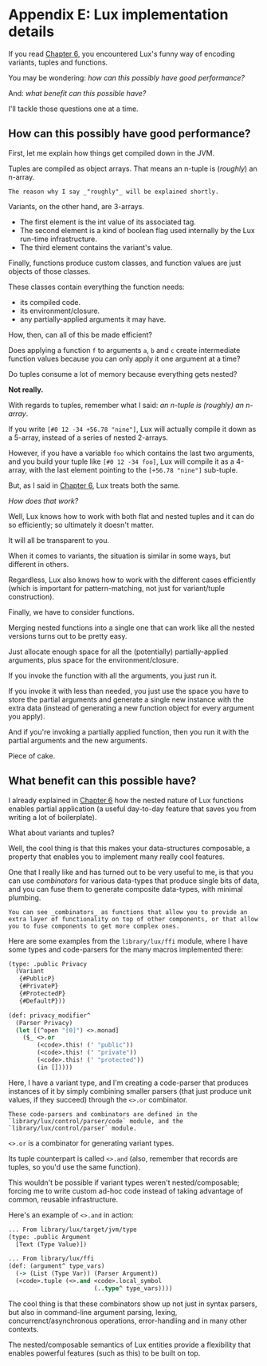 # Appendix E: Lux implementation details

If you read [Chapter 6](chapter_6.md), you encountered Lux's funny way of encoding variants, tuples and functions.

You may be wondering: _how can this possibly have good performance?_

And: _what benefit can this possible have?_

I'll tackle those questions one at a time.

## How can this possibly have good performance?

First, let me explain how things get compiled down in the JVM.

Tuples are compiled as object arrays.
That means an n-tuple is (_roughly_) an n-array.

	The reason why I say _"roughly"_ will be explained shortly.

Variants, on the other hand, are 3-arrays.

* The first element is the int value of its associated tag.
* The second element is a kind of boolean flag used internally by the Lux run-time infrastructure.
* The third element contains the variant's value.

Finally, functions produce custom classes, and function values are just objects of those classes.

These classes contain everything the function needs:

* its compiled code.
* its environment/closure.
* any partially-applied arguments it may have.

How, then, can all of this be made efficient?

Does applying a function `f` to arguments `a`, `b` and `c` create intermediate function values because you can only apply it one argument at a time?

Do tuples consume a lot of memory because everything gets nested?

**Not really.**

With regards to tuples, remember what I said: _an n-tuple is (roughly) an n-array_.

If you write `[#0 12 -34 +56.78 "nine"]`, Lux will actually compile it down as a 5-array, instead of a series of nested 2-arrays.

However, if you have a variable `foo` which contains the last two arguments, and you build your tuple like `[#0 12 -34 foo]`, Lux will compile it as a 4-array, with the last element pointing to the `[+56.78 "nine"]` sub-tuple.

But, as I said in [Chapter 6](chapter_6.md), Lux treats both the same.

_How does that work?_

Well, Lux knows how to work with both flat and nested tuples and it can do so efficiently; so ultimately it doesn't matter.

It will all be transparent to you.

When it comes to variants, the situation is similar in some ways, but different in others.

Regardless, Lux also knows how to work with the different cases efficiently (which is important for pattern-matching, not just for variant/tuple construction).

Finally, we have to consider functions.

Merging nested functions into a single one that can work like all the nested versions turns out to be pretty easy.

Just allocate enough space for all the (potentially) partially-applied arguments, plus space for the environment/closure.

If you invoke the function with all the arguments, you just run it.

If you invoke it with less than needed, you just use the space you have to store the partial arguments and generate a single new instance with the extra data (instead of generating a new function object for every argument you apply).

And if you're invoking a partially applied function, then you run it with the partial arguments and the new arguments.

Piece of cake.

## What benefit can this possible have?

I already explained in [Chapter 6](chapter_6.md) how the nested nature of Lux functions enables partial application (a useful day-to-day feature that saves you from writing a lot of boilerplate).

What about variants and tuples?

Well, the cool thing is that this makes your data-structures composable, a property that enables you to implement many really cool features.

One that I really like and has turned out to be very useful to me, is that you can use _combinators_ for various data-types that produce single bits of data, and you can fuse them to generate composite data-types, with minimal plumbing.

	You can see _combinators_ as functions that allow you to provide an extra layer of functionality on top of other components, or that allow you to fuse components to get more complex ones.

Here are some examples from the `library/lux/ffi` module, where I have some types and code-parsers for the many macros implemented there:

```clojure
(type: .public Privacy
  (Variant
   {#PublicP}
   {#PrivateP}
   {#ProtectedP}
   {#DefaultP}))

(def: privacy_modifier^
  (Parser Privacy)
  (let [(^open "[0]") <>.monad]
    ($_ <>.or
        (<code>.this! (' "public"))
        (<code>.this! (' "private"))
        (<code>.this! (' "protected"))
        (in []))))
```

Here, I have a variant type, and I'm creating a code-parser that produces instances of it by simply combining smaller parsers (that just produce unit values, if they succeed) through the `<>.or` combinator.

	These code-parsers and combinators are defined in the `library/lux/control/parser/code` module, and the `library/lux/control/parser` module.

`<>.or` is a combinator for generating variant types.

Its tuple counterpart is called `<>.and` (also, remember that records are tuples, so you'd use the same function).

This wouldn't be possible if variant types weren't nested/composable; forcing me to write custom ad-hoc code instead of taking advantage of common, reusable infrastructure.

Here's an example of `<>.and` in action:

```clojure
... From library/lux/target/jvm/type
(type: .public Argument
  [Text (Type Value)])

... From library/lux/ffi
(def: (argument^ type_vars)
  (-> (List (Type Var)) (Parser Argument))
  (<code>.tuple (<>.and <code>.local_symbol
                        (..type^ type_vars))))
```

The cool thing is that these combinators show up not just in syntax parsers, but also in command-line argument parsing, lexing, concurrenct/asynchronous operations, error-handling and in many other contexts.

The nested/composable semantics of Lux entities provide a flexibility that enables powerful features (such as this) to be built on top.

